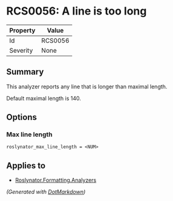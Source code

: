# RCS0056: A line is too long

| Property | Value   |
| -------- | ------- |
| Id       | RCS0056 |
| Severity | None    |

## Summary

This analyzer reports any line that is longer than maximal length.
    
Default maximal length is 140.

## Options

### Max line length

```editorconfig
roslynator_max_line_length = <NUM>
```

## Applies to

* [Roslynator.Formatting.Analyzers](https://www.nuget.org/packages/Roslynator.Formatting.Analyzers)


*\(Generated with [DotMarkdown](http://github.com/JosefPihrt/DotMarkdown)\)*